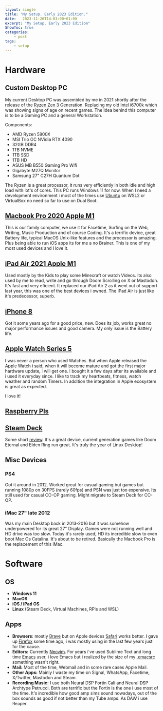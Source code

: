 ```yaml
---
layout: single
title: "My Setup. Early 2023 Edition."
date:   2023-11-26T14:03:00+01:00
excerpt: "My Setup. Early 2023 Edition"
ShowToc: true
categories:
    - post
tags:
    - setup
---
```


# Hardware

## Custom Desktop PC

My current Desktop PC was assembled by me in 2021 shortly after the release of the [Ryzen Zen 3](https://www.anandtech.com/show/16214/amd-zen-3-ryzen-deep-dive-review-5950x-5900x-5800x-and-5700x-tested) Generation. Replacing my old Intel i6700k which was showing signs of age on recent games.
The Idea behind this computer is to be a Gaming PC and a general Workstation.

Components:

* AMD Ryzen 5800X
* MSI Trio OC NVidia RTX 4090 
* 32GB DDR4
* 1TB NVME
* 1TB SSD
* 1TB HD
* ASUS MB B550 Gaming Pro Wifi
* Gigabyte M27Q Monitor
* Samsung 27" C27H Quantum Dot 

The Ryzen is a great processor, it runs very efficiently in both idle and high load with lot's of cores. This PC runs Windows 11 for now. When I need a development environment i most of the times use [Ubuntu](https://www.ubuntu.com/) on WSL2 or VirtualBox no need so far to use on Dual Boot.

## [Macbook Pro 2020 Apple M1](https://www.apple.com/macbook-pro-13/)

This is our family computer, we use it for Facetime, Surfing on the Web, Writing, Music Production and of course Coding. It's a terrific device, great Battery life, typical MacOS Unix-like features and the processor is amazing. Plus being able to run iOS apps its for me a no Brainer. This is one of my most used devices and I love it.

## [iPad Air 2021 Apple M1](https://www.apple.com/ipad-air/)

Used mostly by the Kids to play some Minecraft or watch Videos. Its also used by me to read, write and go through Doom Scrolling on X or Mastodon. It's fast and very eficient. It replaced our iPad Air 2 as it went out of support last year, this was one of the best devices i owned. The iPad Air is just like it's predecessor, superb.

## [iPhone 8](https://support.apple.com/kb/SP767?viewlocale=en_US)

Got it some years ago for a good price, new. Does its job, works great no major performance issues and good camera. My only issue is the Battery life.

## [Apple Watch Series 5](https://www.apple.com/newsroom/2019/09/apple-unveils-apple-watch-series-5/)

I was never a person who used Watches. But when Apple released the Apple Watch i said, when it will become mature and got the first major hardware update, i will get one. I bought it a few days after its available and i used it everyday since.
I like to track my heartbeats, fitness, watch weather and random Timers. In addition the integration in Apple ecosystem is great as expected.

I love it!

## [Raspberry PIs](https://www.raspberrypi.com)

## [Steam Deck](https://www.steamdeck.com/)

Some short [review](https://lmedinas.netlify.app/posts/2022-11-12-steam_deck_review_after_1mo/). It's a great device, current generation games like Doom Eternal and Elden Ring run great. It's truly the year of Linux Desktop!

## Misc Devices

### PS4

Got it around in 2012. Worked great for casual gaming but games but running 1080p on 30FPS (rarely 60fps) and PSN was just too expensive. Its still used for casual CO-OP gaming. Might migrate to Steam Deck for CO-OP.

### iMac 27" late 2012

Was my main Desktop back in 2013-2016 but it was somehow underpowered for its great 27" Display. Games were not running well and HD drive was too slow.
Today it's rarely used, HD its incredible slow to even boot Mac Os Catalina. It's about to be retired. Basically the Macbook Pro is the replacement of this iMac.

# Software

## OS

* **Windows 11**
* **MacOS**
* **iOS / iPad OS**
* **Linux** (Steam Deck, Virtual Machines, RPIs and WSL) 

## Apps

* **Browsers:** mostly [Brave](https://www.brave.com/) but on Apple devices [Safari](https://www.apple.com/safari/) works better. I gave up [Firefox](https://www.mozilla.org/en-US/firefox/new/) some time ago, i was mostly using in the last few years just for the cause.
* **Editors:** Currently [Neovim](https://neovim.io). For years i've used Sublime Text and long time [Emacs](https://www.gnu.org/software/emacs/) user, i love Emacs but i realized by the size of my [.emacsrc](https://github.com/lmedinas/emacsrc) something wasn't right.
* **Mail:** Most of the time, Webmail and in some rare cases Apple Mail.
* **Other Apps:** Mainly I waste my time on Signal, WhatsApp, Facetime, X/Twitter, Mastodon and Steam.
* **Recording Music:** I use both Neural DSP Fortin Cali and Neural DSP Archtype Petrucci. Both are terrific but the Fortin is the one i use most of the time. It's incredible how good amp sims sound nowadays, out of the box sounds as good if not better than my Tube amps. As DAW i use Reaper.


